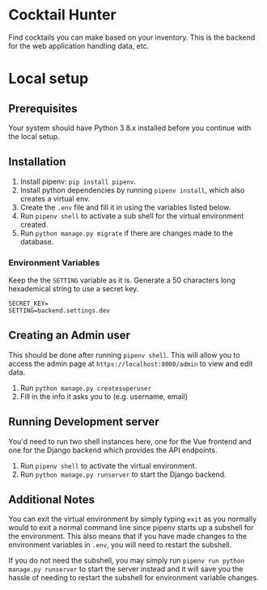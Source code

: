 # Cocktail Hunter

Find cocktails you can make based on your inventory.
This is the backend for the web application handling data, etc.

# Local setup

## Prerequisites

Your system should have Python 3.8.x installed before you continue with the local setup.

## Installation

1. Install pipenv: `pip install pipenv`.
2. Install python dependencies by running `pipenv install`, which also creates a virtual env.
3. Create the `.env` file and fill it in using the variables listed below.
4. Run `pipenv shell` to activate a sub shell for the virtual environment created.
5. Run `python manage.py migrate` if there are changes made to the database.

### Environment Variables

Keep the the `SETTING` variable as it is.
Generate a 50 characters long hexademical string to use a secret key.

```
SECRET_KEY=
SETTING=backend.settings.dev
```

## Creating an Admin user

This should be done after running `pipenv shell`.
This will allow you to access the admin page at `https://localhost:8000/admin` to view and edit data.

1. Run `python manage.py createsuperuser`
2. Fill in the info it asks you to (e.g. username, email)

## Running Development server

You'd need to run two shell instances here, one for the Vue frontend and one for the Django backend which provides the API endpoints.

1. Run `pipenv shell` to activate the virtual environment.
2. Run `python manage.py runserver` to start the Django backend.


## Additional Notes

You can exit the virtual environment by simply typing `exit` as you normally would to exit a normal command line since
pipenv starts up a subshell for the environment. This also means that if you have made changes to the environment variables
in `.env`, you will need to restart the subshell.

If you do not need the subshell, you may simply run `pipenv run python manage.py runserver` to start the server instead and it will save you the hassle of needing to restart the subshell for environment variable changes.